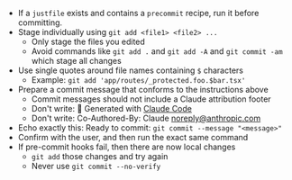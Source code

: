 - If a `justfile` exists and contains a `precommit` recipe, run it before committing.
- Stage individually using `git add <file1> <file2> ...`
  - Only stage the files you edited
  - Avoid commands like `git add .` and `git add -A` and `git commit -am` which stage all changes
- Use single quotes around file names containing `$` characters
  - Example: `git add 'app/routes/_protected.foo.$bar.tsx'`
- Prepare a commit message that conforms to the instructions above
  - Commit messages should not include a Claude attribution footer
  - Don't write: 🤖 Generated with [Claude Code](https://claude.ai/code)
  - Don't write: Co-Authored-By: Claude <noreply@anthropic.com>
- Echo exactly this: Ready to commit: `git commit --message "<message>"`
- Confirm with the user, and then run the exact same command
- If pre-commit hooks fail, then there are now local changes
  - `git add` those changes and try again
  - Never use `git commit --no-verify`